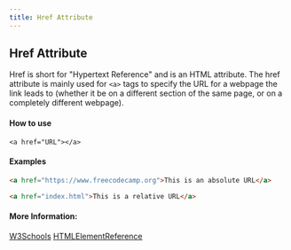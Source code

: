 ```yaml
---
title: Href Attribute
---
```

## Href Attribute

Href is short for "Hypertext Reference" and is an HTML attribute.  The href attribute is mainly used for `<a>` tags to specify the URL for a webpage the link leads to (whether it be on a different section of the same page, or on a completely different webpage).  

#### How to use
`<a href="URL"></a>`

#### Examples
```html
<a href="https://www.freecodecamp.org">This is an absolute URL</a>

<a href="index.html">This is a relative URL</a>
```

#### More Information:
[W3Schools](https://www.w3schools.com/tags/att_href.asp)
[HTMLElementReference](https://developer.mozilla.org/en-US/docs/Web/HTML/Element/a)